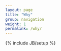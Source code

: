 ```yaml
---
layout: page
title: "Why"
group: navigation
weight: 1
permalink: /why/
---
```

{% include JB/setup %}
